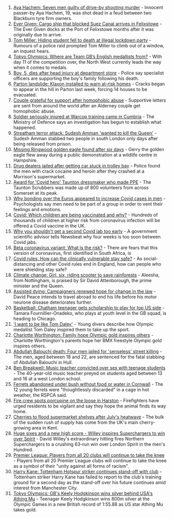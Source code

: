 1. [Aya Hachem: Seven men guilty of drive-by shooting murder](https://www.bbc.co.uk/news/uk-england-lancashire-58077841) - Innocent passer-by Aya Hachem, 19, was shot dead in a feud between two Blackburn tyre firm owners.
2. [Ever Given: Cargo ship that blocked Suez Canal arrives in Felixstowe](https://www.bbc.co.uk/news/uk-england-suffolk-58078100) - The Ever Given docks at the Port of Felixstowe months after it was originally due to arrive.
3. [Tom Miller: Hiding student fell to death at illegal lockdown party](https://www.bbc.co.uk/news/uk-england-nottinghamshire-58070838) - Rumours of a police raid prompted Tom Miller to climb out of a window, an inquest hears.
4. [Tokyo Olympics: Where are Team GB’s English medallists from?](https://www.bbc.co.uk/news/uk-england-58073305) - With day 11 of the competition over, the North West currently leads the way when it comes to medals.
5. [Boy, 5, dies after head injury at department store](https://www.bbc.co.uk/news/uk-england-essex-58080163) - Police say specialist officers are supporting the boy's family following his death.
6. [Parton landslide: Klaxon installed to warn at-risk homes](https://www.bbc.co.uk/news/uk-england-cumbria-58080261) - Cracks began to appear in the hill in Parton last week, forcing 14 houses to be evacuated.
7. [Couple grateful for support after homophobic abuse](https://www.bbc.co.uk/news/world-europe-guernsey-58069185) - Supportive letters are sent from around the world after an Alderney couple get homophobic abuse.
8. [Soldier seriously injured at Warcop training camp in Cumbria](https://www.bbc.co.uk/news/uk-england-cumbria-58079731) - The Ministry of Defence says an investigation has begun to establish what happened.
9. [Streatham terror attack: Sudesh Amman 'wanted to kill the Queen'](https://www.bbc.co.uk/news/uk-england-london-58070758) - Sudesh Amman stabbed two people in south London only days after being released from prison.
10. [Missing Ringwood golden eagle found after six days](https://www.bbc.co.uk/news/uk-england-hampshire-58079321) - Gerry the golden eagle flew away during a public demonstration at a wildlife centre in Hampshire.
11. [Drug dealers jailed after getting car stuck in trolley bay](https://www.bbc.co.uk/news/uk-england-oxfordshire-58077099) - Police found the men with crack cocaine and heroin after they crashed at a Morrison's supermarket.
12. [Award for 'Covid hero' Taunton dressmaker who made PPE](https://www.bbc.co.uk/news/uk-england-somerset-58074665) - The Taunton Scrubbers was made up of 800 volunteers from across Somerset at its peak.
13. [Why bonding over the Euros appeared to increase Covid cases in men](https://www.bbc.co.uk/news/health-58015593) - Psychologists say men need to be part of a group in order to vent their feelings and emotions.
14. [Covid: Which children are being vaccinated and why?](https://www.bbc.co.uk/news/health-57888429) - Hundreds of thousands of children at higher risk from coronavirus infection will be offered a Covid vaccine in the UK.
15. [Why you shouldn't get a second Covid jab too early](https://www.bbc.co.uk/news/newsbeat-57682233) - A government scientific advisor tells Newsbeat why four weeks is too soon between Covid jabs.
16. [Beta coronavirus variant: What is the risk?](https://www.bbc.co.uk/news/health-55534727) - There are fears that this version of coronavirus, first identified in South Africa, is
17. [Covid rules: How can the clinically vulnerable stay safe?](https://www.bbc.co.uk/news/health-51997151) - As social-distancing and other Covid rules end in England, how can people who were shielding stay safe?
18. [Climate change: Girl, six, riding scooter to save rainforests](https://www.bbc.co.uk/news/uk-england-nottinghamshire-58033072) - Aleesha, from Nottingham, is praised by Sir David Attenborough, the prime minister and the Queen.
19. [Assisted dying: Campaigners renewed hope for change in the law](https://www.bbc.co.uk/news/uk-england-london-58014609) - David Peace intends to travel abroad to end his life before his motor neurone disease deteriorates further.
20. [Basketball: Chatham teenager gets scholarship to play for top US side](https://www.bbc.co.uk/news/uk-england-kent-58074005) - Tamara Fournillier-Onadeko, who plays at youth level in the GB squad, is heading to Chicago.
21. ['I want to be like Tom Daley'](https://www.bbc.co.uk/news/uk-england-devon-58069885) - Young divers describe how Olympic medallist Tom Daley inspired them to take up the sport.
22. [Charlotte Worthington: Family hope Olympic gold inspires others](https://www.bbc.co.uk/news/uk-england-manchester-58033770) - Charlotte Worthington's parents hope her BMX freestyle Olympic gold inspires others.
23. [Abdullah Balouchi death: Four men jailed for 'senseless' street killing](https://www.bbc.co.uk/news/uk-england-humber-58078280) - The men, aged between 18 and 22, are sentenced for the fatal stabbing of Abdullah Balouchi in Hull.
24. [Ben Breakwell: Music teacher convicted over sex with teenage students](https://www.bbc.co.uk/news/uk-england-london-58072825) - The 40-year-old music teacher preyed on students aged between 13 and 16 at a west London school.
25. [Ferrets abandoned under bush without food or water in Cornwall](https://www.bbc.co.uk/news/uk-england-cornwall-58070520) - The 12 young ferrets were "thoughtlessly discarded" in a cage in hot weather, the RSPCA said.
26. [Fire crew spots porcupine on the loose in Harston](https://www.bbc.co.uk/news/uk-england-cambridgeshire-58071202) - Firefighters have urged residents to be vigilant and say they hope the animal finds its way home.
27. [Cherries to flood supermarket shelves after July's heatwave](https://www.bbc.co.uk/news/uk-england-kent-58076557) - The bulk of the sudden rush of supply has come from the UK's main cherry-growing area in Kent.
28. [Huge sixes and a new high score - Willey inspires Superchargers to win over Spirit](https://www.bbc.co.uk/sport/cricket/58074723) - David Willey's extraordinary hitting fires Northern Superchargers to a crushing 63-run win over London Spirit in the men's Hundred.
29. [Premier League: Players from all 20 clubs will continue to take the knee](https://www.bbc.co.uk/sport/football/58079081) - Players from all 20 Premier League clubs will continue to take the knee as a symbol of their "unity against all forms of racism".
30. [Harry Kane: Tottenham Hotspur striker continues stand-off with club](https://www.bbc.co.uk/sport/football/58068401) - Tottenham striker Harry Kane has failed to report to the club's training ground for a second day as the stand-off over his future continues amid interest from Manchester City.
31. [Tokyo Olympics: GB's Keely Hodgkinson wins silver behind USA's Athing Mu](https://www.bbc.co.uk/sport/olympics/58072231) - Teenager Keely Hodgkinson wins 800m silver at the Olympic Games in a new British record of 1:55.88 as US star Athing Mu takes gold.
